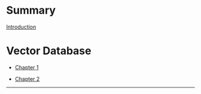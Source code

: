 # Summary

[Introduction](./introduction.md)

# Vector Database

- [Chapter 1](./chapter_1.md)

- [Chapter 2]()

--- 
